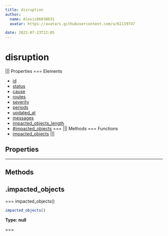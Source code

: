 ```yaml
---
title: disruption
author:
  name: Alexis06030631
  avatar: https://avatars.githubusercontent.com/u/61119747

date: 2022-07-23T22:05
---
```


# disruption

||| Properties
=== Elements
- [id](#id)
- [status](#status)
- [cause](#cause)
- [routes](#routes)
- [severity](#severity)
- [periods](#periods)
- [updated_at](#updated_at)
- [messages](#messages)
- [impacted_objects_length](#impacted_objects_length)
- [#impacted_objects](##impacted_objects)
===
||| Methods
=== Functions
- [impacted_objects](#impacted_objects)
|||
## Properties
---
## Methods
## .impacted_objects

=== impacted_objects()




```javascript
impacted_objects()
```
**Type: null**

===

